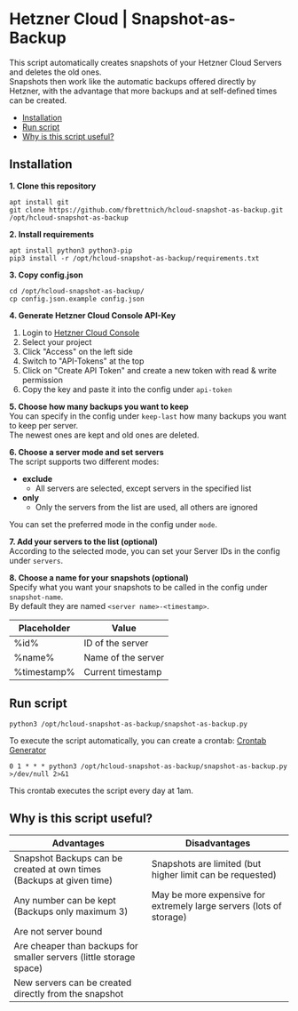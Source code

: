 # Hetzner Cloud | Snapshot-as-Backup  
This script automatically creates snapshots of your Hetzner Cloud Servers and deletes the old ones.  
Snapshots then work like the automatic backups offered directly by Hetzner, with the advantage that more backups and at self-defined times can be created.  

- [Installation](#installation)
- [Run script](#run-script)
- [Why is this script useful?](#why-is-this-script-useful)

## Installation
**1. Clone this repository**  
```
apt install git
git clone https://github.com/fbrettnich/hcloud-snapshot-as-backup.git /opt/hcloud-snapshot-as-backup
```

**2. Install requirements**  
```
apt install python3 python3-pip
pip3 install -r /opt/hcloud-snapshot-as-backup/requirements.txt
```

**3. Copy config.json**  
```
cd /opt/hcloud-snapshot-as-backup/
cp config.json.example config.json
```

**4. Generate Hetzner Cloud Console API-Key**  
1. Login to [Hetzner Cloud Console](https://console.hetzner.cloud/)
2. Select your project
3. Click "Access" on the left side
4. Switch to "API-Tokens" at the top
5. Click on "Create API Token" and create a new token with read & write permission
6. Copy the key and paste it into the config under `api-token`

**5. Choose how many backups you want to keep**  
You can specify in the config under `keep-last` how many backups you want to keep per server.  
The newest ones are kept and old ones are deleted.  

**6. Choose a server mode and set servers**  
The script supports two different modes:  
- **exclude**  
  - All servers are selected, except servers in the specified list  
- **only**  
  - Only the servers from the list are used, all others are ignored  

You can set the preferred mode in the config under `mode`.

**7. Add your servers to the list (optional)**  
According to the selected mode, you can set your Server IDs in the config under `servers`.

**8. Choose a name for your snapshots (optional)**  
Specify what you want your snapshots to be called in the config under `snapshot-name`.  
By default they are named `<server name>-<timestamp>`.  

| Placeholder | Value               |
| ----------- | ------------------- |
| %id%        | ID of the server    |
| %name%      | Name of the server  |
| %timestamp% | Current timestamp   |


## Run script
```
python3 /opt/hcloud-snapshot-as-backup/snapshot-as-backup.py
```

To execute the script automatically, you can create a crontab: [Crontab Generator](https://crontab-generator.org/)  
```
0 1 * * * python3 /opt/hcloud-snapshot-as-backup/snapshot-as-backup.py >/dev/null 2>&1
```
This crontab executes the script every day at 1am.

## Why is this script useful?
| Advantages                                                            | Disadvantages                                                       |
| --------------------------------------------------------------------- | ------------------------------------------------------------------- |
| Snapshot Backups can be created at own times (Backups at given time)  | Snapshots are limited (but higher limit can be requested)           |
| Any number can be kept (Backups only maximum 3)                       | May be more expensive for extremely large servers (lots of storage) |
| Are not server bound                                                  |                                                                     |
| Are cheaper than backups for smaller servers (little storage space)   |                                                                     |
| New servers can be created directly from the snapshot                 |                                                                     |
